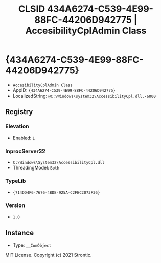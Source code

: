 ﻿---
title: "CLSID 434A6274-C539-4E99-88FC-44206D942775 | AccesibilityCplAdmin Class"
excerpt: What is COM-Object CLSID 434A6274-C539-4E99-88FC-44206D942775?
---

# {434A6274-C539-4E99-88FC-44206D942775}

* `AccesibilityCplAdmin Class`
* AppID: `{434A6274-C539-4E99-88FC-44206D942775}`
* LocalizedString: `@C:\Windows\system32\AccessibilityCpl.dll,-6000`

## Registry


### Elevation

* Enabled: `1`

### InprocServer32

* `C:\Windows\System32\AccessibilityCpl.dll`
* ThreadingModel: `Both`

### TypeLib

* `{714DD4F6-7676-4BDE-925A-C2FEC2073F36}`

### Version

* `1.0`

## Instance

* Type: `__ComObject`

MIT License. Copyright (c) 2021 Strontic.


